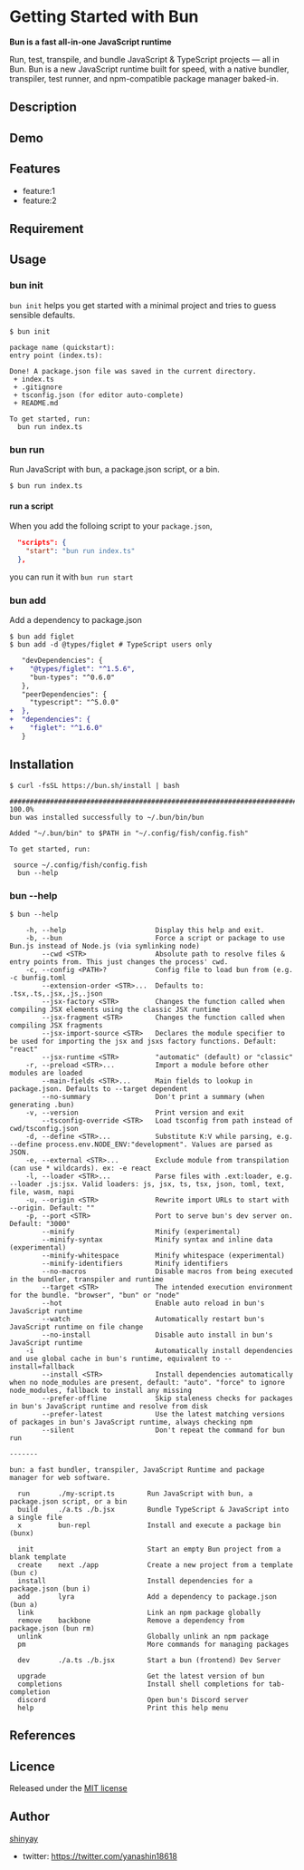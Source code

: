 # Getting Started with Bun

**Bun is a fast all-in-one JavaScript runtime**

Run, test, transpile, and bundle JavaScript & TypeScript projects — all in Bun. Bun is a new JavaScript runtime built for speed, with a native bundler, transpiler, test runner, and npm-compatible package manager baked-in.

## Description

## Demo

## Features

- feature:1
- feature:2

## Requirement

## Usage

### bun init

`bun init` helps you get started with a minimal project and tries to guess sensible defaults.

```shell
$ bun init
```

```shell
package name (quickstart):
entry point (index.ts):

Done! A package.json file was saved in the current directory.
 + index.ts
 + .gitignore
 + tsconfig.json (for editor auto-complete)
 + README.md

To get started, run:
  bun run index.ts
```

### bun run

Run JavaScript with bun, a package.json script, or a bin.

```shell
$ bun run index.ts
```

#### run a script

When you add the folloing script to your `package.json`,

```json
  "scripts": {
    "start": "bun run index.ts"
  },
```

you can run it with `bun run start`

### bun add

Add a dependency to package.json

```shell
$ bun add figlet
$ bun add -d @types/figlet # TypeScript users only
```

```diff
   "devDependencies": {
+    "@types/figlet": "^1.5.6",
     "bun-types": "^0.6.0"
   },
   "peerDependencies": {
     "typescript": "^5.0.0"
+  },
+  "dependencies": {
+    "figlet": "^1.6.0"
   }
```

## Installation

```shell
$ curl -fsSL https://bun.sh/install | bash
```

```shell
######################################################################## 100.0%
bun was installed successfully to ~/.bun/bin/bun 

Added "~/.bun/bin" to $PATH in "~/.config/fish/config.fish" 

To get started, run: 

 source ~/.config/fish/config.fish 
  bun --help 
```

### bun --help

```shell
$ bun --help

	-h, --help                    	Display this help and exit.
	-b, --bun                     	Force a script or package to use Bun.js instead of Node.js (via symlinking node)
	    --cwd <STR>               	Absolute path to resolve files & entry points from. This just changes the process' cwd.
	-c, --config <PATH>?          	Config file to load bun from (e.g. -c bunfig.toml
	    --extension-order <STR>...	Defaults to: .tsx,.ts,.jsx,.js,.json
	    --jsx-factory <STR>       	Changes the function called when compiling JSX elements using the classic JSX runtime
	    --jsx-fragment <STR>      	Changes the function called when compiling JSX fragments
	    --jsx-import-source <STR> 	Declares the module specifier to be used for importing the jsx and jsxs factory functions. Default: "react"
	    --jsx-runtime <STR>       	"automatic" (default) or "classic"
	-r, --preload <STR>...        	Import a module before other modules are loaded
	    --main-fields <STR>...    	Main fields to lookup in package.json. Defaults to --target dependent
	    --no-summary              	Don't print a summary (when generating .bun)
	-v, --version                 	Print version and exit
	    --tsconfig-override <STR> 	Load tsconfig from path instead of cwd/tsconfig.json
	-d, --define <STR>...         	Substitute K:V while parsing, e.g. --define process.env.NODE_ENV:"development". Values are parsed as JSON.
	-e, --external <STR>...       	Exclude module from transpilation (can use * wildcards). ex: -e react
	-l, --loader <STR>...         	Parse files with .ext:loader, e.g. --loader .js:jsx. Valid loaders: js, jsx, ts, tsx, json, toml, text, file, wasm, napi
	-u, --origin <STR>            	Rewrite import URLs to start with --origin. Default: ""
	-p, --port <STR>              	Port to serve bun's dev server on. Default: "3000"
	    --minify                  	Minify (experimental)
	    --minify-syntax           	Minify syntax and inline data (experimental)
	    --minify-whitespace       	Minify whitespace (experimental)
	    --minify-identifiers      	Minify identifiers
	    --no-macros               	Disable macros from being executed in the bundler, transpiler and runtime
	    --target <STR>            	The intended execution environment for the bundle. "browser", "bun" or "node"
	    --hot                     	Enable auto reload in bun's JavaScript runtime
	    --watch                   	Automatically restart bun's JavaScript runtime on file change
	    --no-install              	Disable auto install in bun's JavaScript runtime
	-i                            	Automatically install dependencies and use global cache in bun's runtime, equivalent to --install=fallback
	    --install <STR>           	Install dependencies automatically when no node_modules are present, default: "auto". "force" to ignore node_modules, fallback to install any missing
	    --prefer-offline          	Skip staleness checks for packages in bun's JavaScript runtime and resolve from disk
	    --prefer-latest           	Use the latest matching versions of packages in bun's JavaScript runtime, always checking npm
	    --silent                  	Don't repeat the command for bun run

-------

bun: a fast bundler, transpiler, JavaScript Runtime and package manager for web software.

  run       ./my-script.ts        Run JavaScript with bun, a package.json script, or a bin
  build     ./a.ts ./b.jsx        Bundle TypeScript & JavaScript into a single file
  x         bun-repl              Install and execute a package bin (bunx)

  init                            Start an empty Bun project from a blank template
  create    next ./app            Create a new project from a template (bun c)
  install                         Install dependencies for a package.json (bun i)
  add       lyra                  Add a dependency to package.json (bun a)
  link                            Link an npm package globally
  remove    backbone              Remove a dependency from package.json (bun rm)
  unlink                          Globally unlink an npm package
  pm                              More commands for managing packages

  dev       ./a.ts ./b.jsx        Start a bun (frontend) Dev Server

  upgrade                         Get the latest version of bun
  completions                     Install shell completions for tab-completion
  discord                         Open bun's Discord server
  help                            Print this help menu
```

## References

## Licence

Released under the [MIT license](https://gist.githubusercontent.com/shinyay/56e54ee4c0e22db8211e05e70a63247e/raw/34c6fdd50d54aa8e23560c296424aeb61599aa71/LICENSE)

## Author

[shinyay](https://github.com/shinyay)
- twitter: https://twitter.com/yanashin18618
